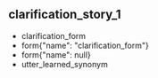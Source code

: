 ## clarification_story_1
- clarification_form
- form{"name": "clarification_form"}
- form{"name": null}
- utter_learned_synonym
